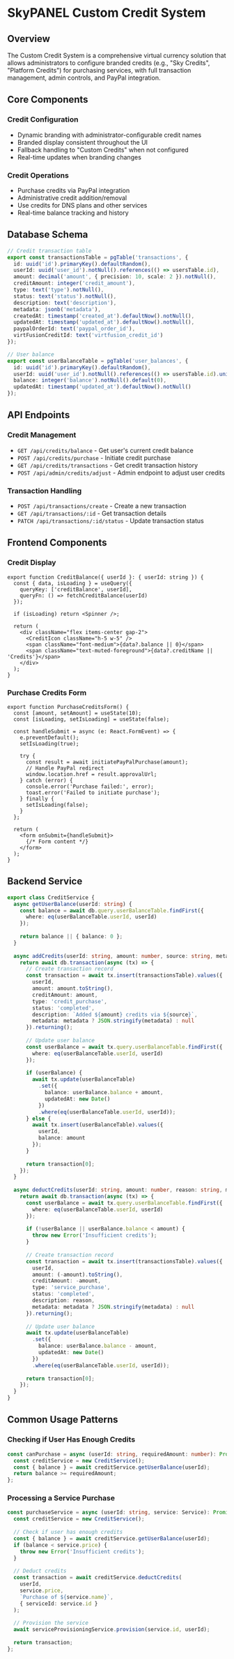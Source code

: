 # SkyPANEL Custom Credit System

## Overview
The Custom Credit System is a comprehensive virtual currency solution that allows administrators to configure branded credits (e.g., "Sky Credits", "Platform Credits") for purchasing services, with full transaction management, admin controls, and PayPal integration.

## Core Components

### Credit Configuration
- Dynamic branding with administrator-configurable credit names
- Branded display consistent throughout the UI
- Fallback handling to "Custom Credits" when not configured
- Real-time updates when branding changes

### Credit Operations
- Purchase credits via PayPal integration
- Administrative credit addition/removal
- Use credits for DNS plans and other services
- Real-time balance tracking and history

## Database Schema

```typescript
// Credit transaction table
export const transactionsTable = pgTable('transactions', {
  id: uuid('id').primaryKey().defaultRandom(),
  userId: uuid('user_id').notNull().references(() => usersTable.id),
  amount: decimal('amount', { precision: 10, scale: 2 }).notNull(),
  creditAmount: integer('credit_amount'),
  type: text('type').notNull(),
  status: text('status').notNull(),
  description: text('description'),
  metadata: jsonb('metadata'),
  createdAt: timestamp('created_at').defaultNow().notNull(),
  updatedAt: timestamp('updated_at').defaultNow().notNull(),
  paypalOrderId: text('paypal_order_id'),
  virtFusionCreditId: text('virtfusion_credit_id')
});

// User balance
export const userBalanceTable = pgTable('user_balances', {
  id: uuid('id').primaryKey().defaultRandom(),
  userId: uuid('user_id').notNull().references(() => usersTable.id).unique(),
  balance: integer('balance').notNull().default(0),
  updatedAt: timestamp('updated_at').defaultNow().notNull()
});
```

## API Endpoints

### Credit Management
- `GET /api/credits/balance` - Get user's current credit balance
- `POST /api/credits/purchase` - Initiate credit purchase
- `GET /api/credits/transactions` - Get credit transaction history
- `POST /api/admin/credits/adjust` - Admin endpoint to adjust user credits

### Transaction Handling
- `POST /api/transactions/create` - Create a new transaction
- `GET /api/transactions/:id` - Get transaction details
- `PATCH /api/transactions/:id/status` - Update transaction status

## Frontend Components

### Credit Display
```tsx
export function CreditBalance({ userId }: { userId: string }) {
  const { data, isLoading } = useQuery({
    queryKey: ['creditBalance', userId],
    queryFn: () => fetchCreditBalance(userId)
  });
  
  if (isLoading) return <Spinner />;
  
  return (
    <div className="flex items-center gap-2">
      <CreditIcon className="h-5 w-5" />
      <span className="font-medium">{data?.balance || 0}</span>
      <span className="text-muted-foreground">{data?.creditName || 'Credits'}</span>
    </div>
  );
}
```

### Purchase Credits Form
```tsx
export function PurchaseCreditsForm() {
  const [amount, setAmount] = useState(10);
  const [isLoading, setIsLoading] = useState(false);
  
  const handleSubmit = async (e: React.FormEvent) => {
    e.preventDefault();
    setIsLoading(true);
    
    try {
      const result = await initiatePayPalPurchase(amount);
      // Handle PayPal redirect
      window.location.href = result.approvalUrl;
    } catch (error) {
      console.error('Purchase failed:', error);
      toast.error('Failed to initiate purchase');
    } finally {
      setIsLoading(false);
    }
  };
  
  return (
    <form onSubmit={handleSubmit}>
      {/* Form content */}
    </form>
  );
}
```

## Backend Service

```typescript
export class CreditService {
  async getUserBalance(userId: string) {
    const balance = await db.query.userBalanceTable.findFirst({
      where: eq(userBalanceTable.userId, userId)
    });
    
    return balance || { balance: 0 };
  }
  
  async addCredits(userId: string, amount: number, source: string, metadata?: any) {
    return await db.transaction(async (tx) => {
      // Create transaction record
      const transaction = await tx.insert(transactionsTable).values({
        userId,
        amount: amount.toString(),
        creditAmount: amount,
        type: 'credit_purchase',
        status: 'completed',
        description: `Added ${amount} credits via ${source}`,
        metadata: metadata ? JSON.stringify(metadata) : null
      }).returning();
      
      // Update user balance
      const userBalance = await tx.query.userBalanceTable.findFirst({
        where: eq(userBalanceTable.userId, userId)
      });
      
      if (userBalance) {
        await tx.update(userBalanceTable)
          .set({ 
            balance: userBalance.balance + amount,
            updatedAt: new Date()
          })
          .where(eq(userBalanceTable.userId, userId));
      } else {
        await tx.insert(userBalanceTable).values({
          userId,
          balance: amount
        });
      }
      
      return transaction[0];
    });
  }
  
  async deductCredits(userId: string, amount: number, reason: string, metadata?: any) {
    return await db.transaction(async (tx) => {
      const userBalance = await tx.query.userBalanceTable.findFirst({
        where: eq(userBalanceTable.userId, userId)
      });
      
      if (!userBalance || userBalance.balance < amount) {
        throw new Error('Insufficient credits');
      }
      
      // Create transaction record
      const transaction = await tx.insert(transactionsTable).values({
        userId,
        amount: (-amount).toString(),
        creditAmount: -amount,
        type: 'service_purchase',
        status: 'completed',
        description: reason,
        metadata: metadata ? JSON.stringify(metadata) : null
      }).returning();
      
      // Update user balance
      await tx.update(userBalanceTable)
        .set({ 
          balance: userBalance.balance - amount,
          updatedAt: new Date()
        })
        .where(eq(userBalanceTable.userId, userId));
      
      return transaction[0];
    });
  }
}
```

## Common Usage Patterns

### Checking if User Has Enough Credits
```typescript
const canPurchase = async (userId: string, requiredAmount: number): Promise<boolean> => {
  const creditService = new CreditService();
  const { balance } = await creditService.getUserBalance(userId);
  return balance >= requiredAmount;
};
```

### Processing a Service Purchase
```typescript
const purchaseService = async (userId: string, service: Service): Promise<Transaction> => {
  const creditService = new CreditService();
  
  // Check if user has enough credits
  const { balance } = await creditService.getUserBalance(userId);
  if (balance < service.price) {
    throw new Error('Insufficient credits');
  }
  
  // Deduct credits
  const transaction = await creditService.deductCredits(
    userId, 
    service.price, 
    `Purchase of ${service.name}`,
    { serviceId: service.id }
  );
  
  // Provision the service
  await serviceProvisioningService.provision(service.id, userId);
  
  return transaction;
};
```
